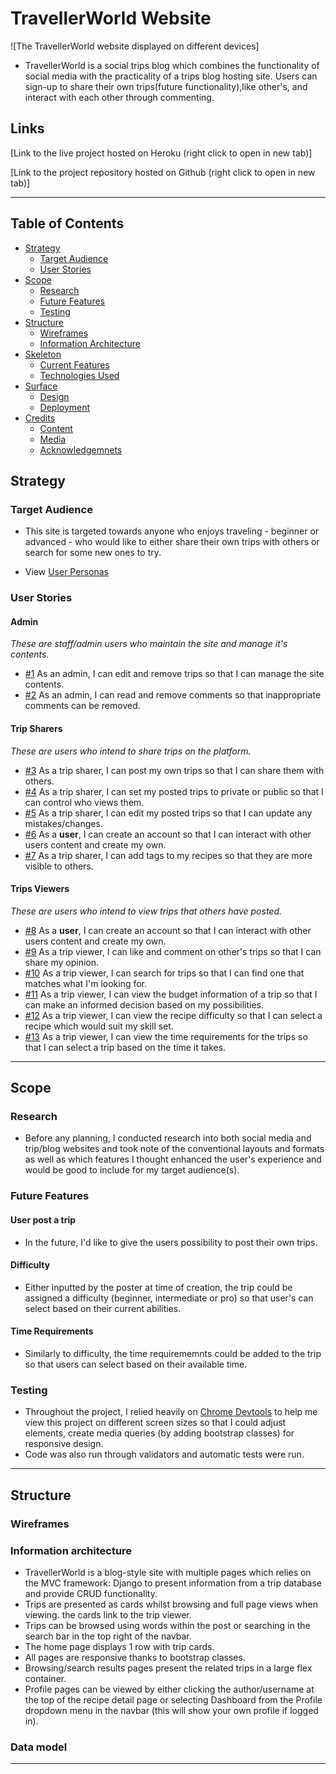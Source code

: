 # TravellerWorld Website

![The TravellerWorld website displayed on different devices]

- TravellerWorld is a social trips blog which combines the functionality of social media with the practicality of a trips blog hosting site. Users can sign-up to share their own trips(future functionality),like other's, and interact with each other through commenting.   

## Links

[Link to the live project hosted on Heroku (right click to open in new tab)]

[Link to the project repository hosted on Github (right click to open in new tab)]

---
## Table of Contents
- [Strategy](https://github.com/EmanuelMariusNicu/traveller-website-pp4/blob/main/README.md#strategy)
    - [Target Audience](https://github.com/EmanuelMariusNicu/traveller-website-pp4/blob/main/README.md#target-audience)
    - [User Stories](https://github.com/EmanuelMariusNicu/traveller-website-pp4/blob/main/README.md#user-stories)
- [Scope](https://github.com/EmanuelMariusNicu/traveller-website-pp4/blob/main/README.md#scope)
    - [Research](https://github.com/EmanuelMariusNicu/traveller-website-pp4/blob/main/README.md#research)
    - [Future Features](https://github.com/EmanuelMariusNicu/traveller-website-pp4/blob/main/README.md#future-features)
    - [Testing](https://github.com/EmanuelMariusNicu/traveller-website-pp4/blob/main/README.md#testing)
- [Structure](https://github.com/EmanuelMariusNicu/traveller-website-pp4/blob/main/README.md#structure)
    - [Wireframes](https://github.com/EmanuelMariusNicu/traveller-website-pp4/blob/main/README.md#wireframes)
    - [Information Architecture](https://github.com/EmanuelMariusNicu/traveller-website-pp4/blob/main/README.md#information-architecture)
- [Skeleton](https://github.com/EmanuelMariusNicu/traveller-website-pp4/blob/main/README.md#skeleton)
    - [Current Features](https://github.com/EmanuelMariusNicu/traveller-website-pp4/blob/main/README.md#current-features)
    - [Technologies Used](https://github.com/EmanuelMariusNicu/traveller-website-pp4/blob/main/README.md#technologies-used)
- [Surface](https://github.com/EmanuelMariusNicu/traveller-website-pp4/blob/main/README.md#surface)
    - [Design](https://github.com/EmanuelMariusNicu/traveller-website-pp4/blob/main/README.md#design)
    - [Deployment](https://github.com/EmanuelMariusNicu/traveller-website-pp4/blob/main/README.md#deployment)
- [Credits](https://github.com/EmanuelMariusNicu/traveller-website-pp4/blob/main/README.md#credits)
    - [Content](https://github.com/EmanuelMariusNicu/traveller-website-pp4/blob/main/README.md#content)
    - [Media](https://github.com/EmanuelMariusNicu/traveller-website-pp4/blob/main/README.md#media)
    - [Acknowledgemnets](https://github.com/EmanuelMariusNicu/traveller-website-pp4/blob/main/README.md#acknowledgements)
    
## Strategy

### Target Audience
- This site is targeted towards anyone who enjoys traveling - beginner or advanced - who would like to either share their own trips with others or search for some new ones to try.

- View [User Personas](documents/personas.pdf)

### User Stories

#### Admin
*These are staff/admin users who maintain the site and manage it's contents.*
- [#1](https://github.com/users/EmanuelMariusNicu/projects/1/views/1?layout=table) As an admin, I can edit and remove trips so that I can manage the site contents.
- [#2](https://github.com/users/EmanuelMariusNicu/projects/1/views/1?layout=table) As an admin, I can read and remove comments so that inappropriate comments can be removed.

#### Trip Sharers
*These are users who intend to share trips on the platform.*
- [#3](https://github.com/users/EmanuelMariusNicu/projects/1/views/1?layout=table) As a trip sharer, I can post my own trips so that I can share them with others.
- [#4](https://github.com/users/EmanuelMariusNicu/projects/1/views/1?layout=table) As a trip sharer, I can set my posted trips to private or public so that I can control who views them.
- [#5](https://github.com/users/EmanuelMariusNicu/projects/1/views/1?layout=table) As a trip sharer, I can edit my posted trips so that I can update any mistakes/changes.
- [#6](https://github.com/users/EmanuelMariusNicu/projects/1/views/1?layout=table) As a **user**, I can create an account so that I can interact with other users content and create my own.
- [#7](https://github.com/users/EmanuelMariusNicu/projects/1/views/1?layout=table) As a trip sharer, I can add tags to my recipes so that they are more visible to others.

#### Trips Viewers
*These are users who intend to view trips that others have posted.*
- [#8](https://github.com/users/EmanuelMariusNicu/projects/1/views/1?layout=table) As a **user**, I can create an account so that I can interact with other users content and create my own.
- [#9](https://github.com/users/EmanuelMariusNicu/projects/1/views/1?layout=table) As a trip viewer, I can like and comment on other's trips so that I can share my opinion.
- [#10](https://github.com/users/EmanuelMariusNicu/projects/1/views/1?layout=table) As a trip viewer, I can search for trips so that I can find one that matches what I'm looking for.
- [#11](https://github.com/users/EmanuelMariusNicu/projects/1/views/1?layout=table) As a trip viewer, I can view the budget information of a trip so that I can make an informed decision based on my possibilities.
- [#12](https://github.com/users/EmanuelMariusNicu/projects/1/views/1?layout=table) As a trip viewer, I can view the recipe difficulty so that I can select a recipe which would suit my skill set.
- [#13](https://github.com/users/EmanuelMariusNicu/projects/1/views/1?layout=table) As a trip viewer, I can view the time requirements for the trips so that I can select a trip based on the time it takes.


---
## Scope
### Research
- Before any planning, I conducted research into both social media and trip/blog websites and took note of the conventional layouts and formats as well as which features I thought enhanced the user's experience and would be good to include for my target audience(s).

### Future Features

#### User post a trip
- In the future, I'd like to give the users possibility to post their own trips.

#### Difficulty
- Either inputted by the poster at time of creation, the trip could be assigned a difficulty (beginner, intermediate or pro) so that user's can select based on their current abilities.

#### Time Requirements
- Similarly to difficulty, the time requirememnts could be added to the trip so that users can select based on their available time.
 

### Testing
- Throughout the project, I relied heavily on [Chrome Devtools](https://developer.chrome.com/docs/devtools/) to help me view this project on different screen sizes so that I could adjust elements, create media queries (by adding bootstrap classes) for responsive design.
- Code was also run through validators and automatic tests were run.

---
## Structure

### Wireframes

### Information architecture
- TravellerWorld is a blog-style site with multiple pages which relies on the MVC framework: Django to present information from a trip database and provide CRUD functionality.
- Trips are presented as cards whilst browsing and full page views when viewing. the cards link to the trip viewer.
- Trips can be browsed using words within the post or searching in the search bar in the top right of the navbar.
- The home page displays 1 row with trip cards.
- All pages are responsive thanks to bootstrap classes.
- Browsing/search results pages present the related trips in a large flex container.
- Profile pages can be viewed by either clicking the author/username at the top of the recipe detail page or selecting Dashboard from the Profile dropdown menu in the navbar (this will show your own profile if logged in).

### Data model



---
